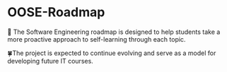 # OOSE-Roadmap

🌻 The Software Engineering roadmap is designed to help students take a more proactive approach to self-learning through each topic.

🍀The project is expected to continue evolving and serve as a model for developing future IT courses.
